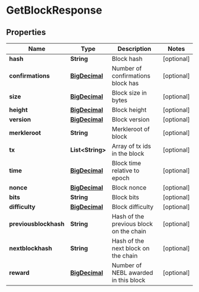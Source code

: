 
# GetBlockResponse

## Properties
Name | Type | Description | Notes
------------ | ------------- | ------------- | -------------
**hash** | **String** | Block hash |  [optional]
**confirmations** | [**BigDecimal**](BigDecimal.md) | Number of confirmations block has |  [optional]
**size** | [**BigDecimal**](BigDecimal.md) | Block size in bytes |  [optional]
**height** | [**BigDecimal**](BigDecimal.md) | Block height |  [optional]
**version** | [**BigDecimal**](BigDecimal.md) | Block version |  [optional]
**merkleroot** | **String** | Merkleroot of block |  [optional]
**tx** | **List&lt;String&gt;** | Array of tx ids in the block |  [optional]
**time** | [**BigDecimal**](BigDecimal.md) | Block time relative to epoch |  [optional]
**nonce** | [**BigDecimal**](BigDecimal.md) | Block nonce |  [optional]
**bits** | **String** | Block bits |  [optional]
**difficulty** | [**BigDecimal**](BigDecimal.md) | Block difficulty |  [optional]
**previousblockhash** | **String** | Hash of the previous block on the chain |  [optional]
**nextblockhash** | **String** | Hash of the next block on the chain |  [optional]
**reward** | [**BigDecimal**](BigDecimal.md) | Number of NEBL awarded in this block |  [optional]



